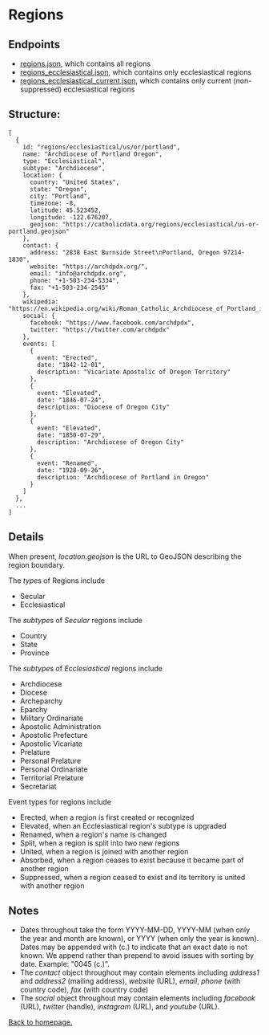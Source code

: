 # Regions

## Endpoints
* [regions.json](/regions.json), which contains all regions
* [regions_ecclesiastical.json](/regions_ecclesiastical.json), which contains only ecclesiastical regions
* [regions_ecclesiastical_current.json](/regions_ecclesiastical_current.json), which contains only current (non-suppressed) ecclesiastical regions

## Structure:
```
[
  {
    id: "regions/ecclesiastical/us/or/portland",
    name: "Archdiocese of Portland Oregon",
    type: "Ecclesiastical",
    subtype: "Archdiocese",
    location: {
      country: "United States",
      state: "Oregon",
      city: "Portland",
      timezone: -8,
      latitude: 45.523452,
      longitude: -122.676207,
      geojson: "https://catholicdata.org/regions/ecclesiastical/us-or-portland.geojson"
    },
    contact: {
      address: "2838 East Burnside Street\nPortland, Oregon 97214-1830",
      website: "https://archdpdx.org/",
      email: "info@archdpdx.org",
      phone: "+1-503-234-5334",
      fax: "+1-503-234-2545"
    },
    wikipedia: "https://en.wikipedia.org/wiki/Roman_Catholic_Archdiocese_of_Portland_in_Oregon",
    social: {
      facebook: "https://www.facebook.com/archdpdx",
      twitter: "https://twitter.com/archdpdx"
    },
    events: [
      {
        event: "Erected",
        date: "1842-12-01",
        description: "Vicariate Apostolic of Oregon Territory"
      },
      {
        event: "Elevated",
        date: "1846-07-24",
        description: "Diocese of Oregon City"
      },
      {
        event: "Elevated",
        date: "1850-07-29",
        description: "Archdiocese of Oregon City"
      },
      {
        event: "Renamed",
        date: "1928-09-26",
        description: "Archdiocese of Portland in Oregon"
      }
    ]
  },
  ...
]
```

## Details
When present, *location.geojson* is the URL to GeoJSON describing the region boundary.

The *type*s of Regions include
* Secular
* Ecclesiastical

The *subtype*s of *Secular* regions include
* Country
* State
* Province

The *subtype*s of *Ecclesiastical* regions include
* Archdiocese
* Diocese
* Archeparchy
* Eparchy
* Military Ordinariate
* Apostolic Administration
* Apostolic Prefecture
* Apostolic Vicariate
* Prelature
* Personal Prelature
* Personal Ordinariate
* Territorial Prelature
* Secretariat

Event types for regions include
* Erected, when a region is first created or recognized
* Elevated, when an Ecclesiastical region's subtype is upgraded
* Renamed, when a region's name is changed
* Split, when a region is split into two new regions
* United, when a region is joined with another region
* Absorbed, when a region ceases to exist because it became part of another region
* Suppressed, when a region ceased to exist and its territory is united with another region

## Notes
* Dates throughout take the form YYYY-MM-DD, YYYY-MM (when only the year and month are known), or YYYY (when only the year is known). Dates may be appended with (c.) to indicate that an exact date is not known. We append rather than prepend to avoid issues with sorting by date. Example: "0045 (c.)".
* The *contact* object throughout may contain elements including *address1* and *address2* (mailing address), *website* (URL), *email*, *phone* (with country code), *fax* (with country code)
* The *social* object throughout may contain elements including *facebook* (URL), *twitter* (handle), *instagram* (URL), and *youtube* (URL).

[Back to homepage.](/)
